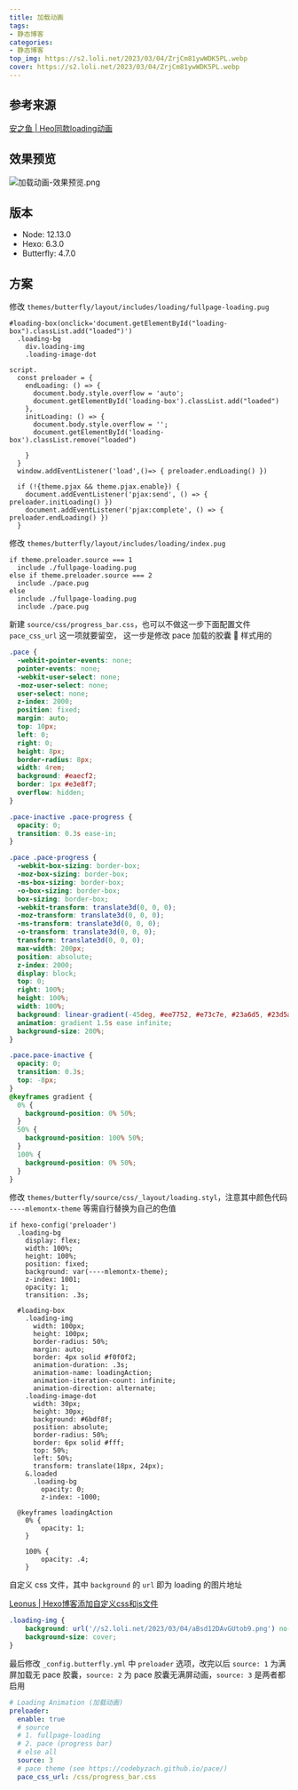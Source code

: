 ```yaml
---
title: 加载动画
tags:
- 静态博客
categories:
- 静态博客
top_img: https://s2.loli.net/2023/03/04/ZrjCm81ywWDK5PL.webp
cover: https://s2.loli.net/2023/03/04/ZrjCm81ywWDK5PL.webp
---
```


## 参考来源

[安之鱼 | Heo同款loading动画](https://anzhiy.cn/posts/52d8.html)

## 效果预览

![加载动画-效果预览.png](https://s2.loli.net/2023/03/04/QLpo91wnT3lXOCt.png)

## 版本
- Node: 12.13.0
- Hexo: 6.3.0
- Butterfly: 4.7.0

## 方案

修改 `themes/butterfly/layout/includes/loading/fullpage-loading.pug`

```text
#loading-box(onclick='document.getElementById("loading-box").classList.add("loaded")')
  .loading-bg
    div.loading-img
    .loading-image-dot

script.
  const preloader = {
    endLoading: () => {
      document.body.style.overflow = 'auto';
      document.getElementById('loading-box').classList.add("loaded")
    },
    initLoading: () => {
      document.body.style.overflow = '';
      document.getElementById('loading-box').classList.remove("loaded")

    }
  }
  window.addEventListener('load',()=> { preloader.endLoading() })

  if (!{theme.pjax && theme.pjax.enable}) {
    document.addEventListener('pjax:send', () => { preloader.initLoading() })
    document.addEventListener('pjax:complete', () => { preloader.endLoading() })
  }
```

修改 `themes/butterfly/layout/includes/loading/index.pug`

```text
if theme.preloader.source === 1
  include ./fullpage-loading.pug
else if theme.preloader.source === 2
  include ./pace.pug
else
  include ./fullpage-loading.pug
  include ./pace.pug
```

新建 `source/css/progress_bar.css`，也可以不做这一步下面配置文件 `pace_css_url` 这一项就要留空， 这一步是修改 pace 加载的胶囊 💊 样式用的

```css
.pace {
  -webkit-pointer-events: none;
  pointer-events: none;
  -webkit-user-select: none;
  -moz-user-select: none;
  user-select: none;
  z-index: 2000;
  position: fixed;
  margin: auto;
  top: 10px;
  left: 0;
  right: 0;
  height: 8px;
  border-radius: 8px;
  width: 4rem;
  background: #eaecf2;
  border: 1px #e3e8f7;
  overflow: hidden;
}

.pace-inactive .pace-progress {
  opacity: 0;
  transition: 0.3s ease-in;
}

.pace .pace-progress {
  -webkit-box-sizing: border-box;
  -moz-box-sizing: border-box;
  -ms-box-sizing: border-box;
  -o-box-sizing: border-box;
  box-sizing: border-box;
  -webkit-transform: translate3d(0, 0, 0);
  -moz-transform: translate3d(0, 0, 0);
  -ms-transform: translate3d(0, 0, 0);
  -o-transform: translate3d(0, 0, 0);
  transform: translate3d(0, 0, 0);
  max-width: 200px;
  position: absolute;
  z-index: 2000;
  display: block;
  top: 0;
  right: 100%;
  height: 100%;
  width: 100%;
  background: linear-gradient(-45deg, #ee7752, #e73c7e, #23a6d5, #23d5ab);
  animation: gradient 1.5s ease infinite;
  background-size: 200%;
}

.pace.pace-inactive {
  opacity: 0;
  transition: 0.3s;
  top: -8px;
}
@keyframes gradient {
  0% {
    background-position: 0% 50%;
  }
  50% {
    background-position: 100% 50%;
  }
  100% {
    background-position: 0% 50%;
  }
}
```

修改 `themes/butterfly/source/css/_layout/loading.styl`，注意其中颜色代码 `----mlemontx-theme` 等需自行替换为自己的色值

```styl
if hexo-config('preloader')
  .loading-bg
    display: flex;
    width: 100%;
    height: 100%;
    position: fixed;
    background: var(----mlemontx-theme);
    z-index: 1001;
    opacity: 1;
    transition: .3s;

  #loading-box
    .loading-img
      width: 100px;
      height: 100px;
      border-radius: 50%;
      margin: auto;
      border: 4px solid #f0f0f2;
      animation-duration: .3s;
      animation-name: loadingAction;
      animation-iteration-count: infinite;
      animation-direction: alternate;
    .loading-image-dot
      width: 30px;
      height: 30px;
      background: #6bdf8f;
      position: absolute;
      border-radius: 50%;
      border: 6px solid #fff;
      top: 50%;
      left: 50%;
      transform: translate(18px, 24px);
    &.loaded
      .loading-bg
        opacity: 0;
        z-index: -1000;

  @keyframes loadingAction
    0% {
        opacity: 1;
    }

    100% {
        opacity: .4;
    }
```

自定义 css 文件，其中 `background` 的 `url` 即为 loading 的图片地址

[Leonus | Hexo博客添加自定义css和js文件](https://blog.leonus.cn/2022/custom.html)

```css
.loading-img {
    background: url('//s2.loli.net/2023/03/04/aBsd12DAvGUtob9.png') no-repeat center center;
    background-size: cover;
}
```
最后修改 `_config.butterfly.yml` 中 `preloader` 选项，改完以后 `source: 1` 为满屏加载无 pace 胶囊，`source: 2` 为 pace 胶囊无满屏动画，`source: 3` 是两者都启用

```yml
# Loading Animation (加载动画)
preloader:
  enable: true
  # source
  # 1. fullpage-loading
  # 2. pace (progress bar)
  # else all
  source: 3
  # pace theme (see https://codebyzach.github.io/pace/)
  pace_css_url: /css/progress_bar.css
```